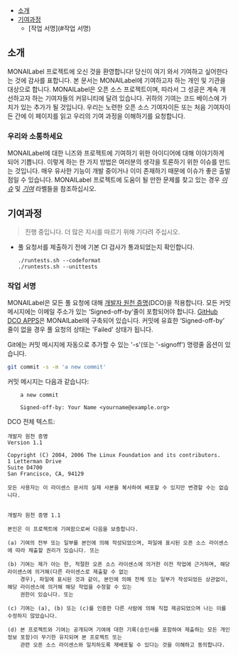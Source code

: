 - [소개](#소개)
- [기여과정](#기여과정)
  * [작업 서명](#작업 서명)

## 소개

MONAILabel 프로젝트에 오신 것을 환영합니다! 당신이 여기 와서 기여하고 싶어한다는 것에 감사를 표합니다. 본 문서는 MONAILabel에 기여하고자 하는 개인 및 기관을 대상으로 합니다. MONAILabel은 오픈 소스 프로젝트이며, 따라서 그 성공은 계속 개선하고자 하는 기여자들의 커뮤니티에 달려 있습니다. 귀하의 기여는 코드 베이스에 가치가 있는 추가가 될 것입니다. 우리는 노련한 오픈 소스 기여자이든 또는 처음 기여자이든 간에 이 페이지를 읽고 우리의 기여 과정을 이해하기를 요청합니다.

### 우리와 소통하세요

MONAILabel에 대한 니즈와 프로젝트에 기여하기 위한 아이디어에 대해 이야기하게 되어 기쁩니다. 이렇게 하는 한 가지 방법은 여러분의 생각을 토론하기 위한 이슈를 만드는 것입니다. 매우 유사한 기능이 개발 중이거나 이미 존재하기 때문에 이슈가 좋은 출발점일 수 있습니다. MONAILabel 프로젝트에 도움이 될 만한 문제를 찾고 있는 경우 [*이슈*](https://github.com/Project-MONAI/MONAILabel/labels/good%20first%20issue) 및 [*기여*](https://github.com/Project-MONAI/MONAILabel/labels/Contribution%20wanted) 라벨들을 참조하십시오.

## 기여과정

>진행 중입니다.  더 많은 지시를 따르기 위해 기다려 주십시오.

  - 풀 요청서를 제출하기 전에 기본 CI 검사가 통과되었는지 확인합니다.
    ```
    ./runtests.sh --codeformat
    ./runtests.sh --unittests
    ```

### 작업 서명
MONAILabel은 모든 풀 요청에 대해 [개발자 원천 증명](https://developercertificate.org/)(DCO)을 적용합니다.
모든 커밋 메시지에는 이메일 주소가 있는 ‘Signed-off-by’줄이 포함되어야 합니다. [GitHub DCO APPS](https://github.com/apps/dco)은 MONAILabel에 구축되어 있습니다. 커밋에 유효한 ‘Signed-off-by’ 줄이 없을 경우 풀 요청의 상태는 'Failed' 상태가 됩니다.

Git에는 커밋 메시지에 자동으로 추가할 수 있는 '-s'(또는 '-signoff') 명령줄 옵션이 있습니다.
```bash
git commit -s -m 'a new commit'
```
커밋 메시지는 다음과 같습니다: 
```
    a new commit

    Signed-off-by: Your Name <yourname@example.org>
```
DCO 전체 텍스트:
```
개발자 원천 증명
Version 1.1

Copyright (C) 2004, 2006 The Linux Foundation and its contributors.
1 Letterman Drive
Suite D4700
San Francisco, CA, 94129

모든 사용자는 이 라이센스 문서의 실제 사본을 복사하여 배포할 수 있지만 변경할 수는 없습니다.


개발자 원천 증명 1.1

본인은 이 프로젝트에 기여함으로써 다음을 보증합니다.

(a) 기여의 전부 또는 일부를 본인에 의해 작성되었으며, 파일에 표시된 오픈 소스 라이센스에 따라 제출할 권리가 있습니다. 또는

(b) 기여는 제가 아는 한, 적절한 오픈 소스 라이센스에 의거한 이전 작업에 근거하며, 해당 라이센스에 의거해(다른 라이센스로 제출할 수 없는
    경우), 파일에 표시된 것과 같이, 본인에 의해 전체 또는 일부가 작성되었든 상관없이, 해당 라이센스에 의거해 해당 작업을 수정할 수 있는
    권한이 있습니다. 또는

(c) 기여는 (a), (b) 또는 (c)를 인증한 다른 사람에 의해 직접 제공되었으며 나는 이를 수정하지 않았습니다.

(d) 본 프로젝트와 기여는 공개되며 기여에 대한 기록(승인서를 포함하여 제출하는 모든 개인 정보 포함)이 무기한 유지되며 본 프로젝트 또는
    관련 오픈 소스 라이센스와 일치하도록 재배포될 수 있다는 것을 이해하고 동의합니다.
```
